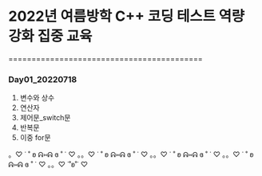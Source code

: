 # 2022년 여름방학 C++ 코딩 테스트 역량 강화 집중 교육
==========================================
### Day01_20220718
1. 변수와 상수
1. 연산자
1. 제어문_switch문
1. 반복문
1. 이중 for문  
  
  
。♡ ˙ ˚ ʚ ᕱ⑅ᕱ ɞ ˚ ˙ ♡ 。。♡ ˙ ˚ ʚ ᕱ⑅ᕱ ɞ ˚ ˙ ♡ 。。♡ ˙ ˚ ʚ ᕱ⑅ᕱ ɞ ˚ ˙ ♡ 。。♡ ˙ ˚ ʚ ᕱ⑅ᕱ ɞ ˚ ˙ ♡ 。。♡ ˙˚ʚ˚˙ ♡